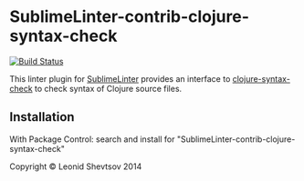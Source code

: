 # SublimeLinter-contrib-clojure-syntax-check

[![Build Status](https://travis-ci.org/leonid-shevtsov/SublimeLinter-contrib-clojure-syntax-check.svg?branch=master)](https://travis-ci.org/leonid-shevtsov/SublimeLinter-contrib-clojure-syntax-check)

This linter plugin for [SublimeLinter](http://sublimelinter.com) provides an interface to [clojure-syntax-check](https://github.com/leonid-shevtsov/clojure-syntax-check) to check syntax of Clojure source files.

## Installation

With Package Control: search and install for "SublimeLinter-contrib-clojure-syntax-check"

Copyright © Leonid Shevtsov 2014
